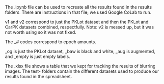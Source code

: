 The .ipynb file can be used to recreate all the results found in the results folders. There are instructions in that file; we used Google CoLab to run.

v1 and v2 correspond to just the PKLot dataset and then the PKLot and CarPK datasets combined, respectfully. Note: v2 is messed up, but it was not worth using so it was not fixed.

The _# codes correspond to epoch amounts.

_og is just the PKLot dataset, _baw is black and white, _aug is augmented, and _empty is just empty labels.

The .xlsx file shows a table that we kept for tracking the results of blurring images. The test- folders contain the different datasets used to produce our results found in the spreadsheet.
